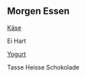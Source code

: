 ## Morgen Essen

[Käse](https://world.openfoodfacts.org/product/7610900116188/luzerner-rahmkase) 

Ei Hart

[Yogurt](https://ch.openfoodfacts.org/produkt/7610900129126/yogourt-ananas-emmi) 

Tasse Heisse Schokolade
